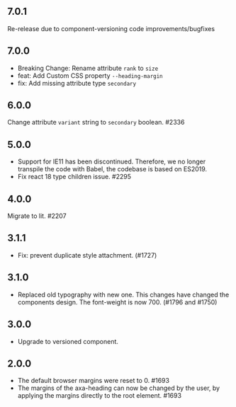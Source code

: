 ## 7.0.1

Re-release due to component-versioning code improvements/bugfixes

## 7.0.0

- Breaking Change: Rename attribute `rank` to `size`
- feat: Add Custom CSS property `--heading-margin`
- fix: Add missing attribute type `secondary`

## 6.0.0

Change attribute `variant` string to `secondary` boolean. #2336

## 5.0.0

- Support for IE11 has been discontinued. Therefore, we no longer transpile the code with Babel, the codebase is based on ES2019.
- Fix react 18 type children issue. #2295

## 4.0.0

Migrate to lit. #2207

## 3.1.1

- Fix: prevent duplicate style attachment. (#1727)

## 3.1.0

- Replaced old typography with new one. This changes have changed the components design. The font-weight is now 700. (#1796 and #1750)

## 3.0.0

- Upgrade to versioned component.

## 2.0.0

- The default browser margins were reset to 0. #1693
- The margins of the axa-heading can now be changed by the user, by applying the margins directly to the root element. #1693
